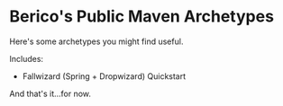 # Berico's Public Maven Archetypes

Here's some archetypes you might find useful.

Includes:

* Fallwizard (Spring + Dropwizard) Quickstart

And that's it...for now.